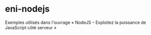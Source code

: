 # eni-nodejs
Exemples utilisés dans l'ouvrage « NodeJS – Exploitez la puissance de JavaScript côté serveur »
